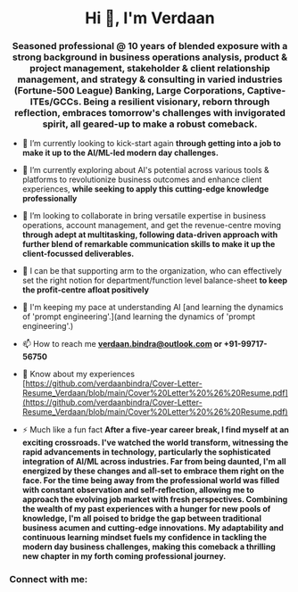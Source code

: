 <h1 align="center">Hi 👋, I'm Verdaan</h1>
<h3 align="center">Seasoned professional @ 10 years of blended exposure with a strong background in business operations analysis, product & project management, stakeholder & client relationship management, and strategy & consulting in varied industries (Fortune-500 League) Banking, Large Corporations, Captive-ITEs/GCCs. Being a resilient visionary, reborn through reflection, embraces tomorrow's challenges with invigorated spirit, all geared-up to make a robust comeback.</h3>

- 🔭 I’m currently looking to kick-start again **through getting into a job to make it up to the AI/ML-led modern day challenges.**

- 🌱 I’m currently exploring about AI's potential across various tools & platforms to revolutionize business outcomes and enhance client experiences, **while seeking to apply this cutting-edge knowledge professionally**

- 👯 I’m looking to collaborate in bring versatile expertise in business operations, account management, and get the revenue-centre moving **through adept at multitasking, following data-driven approach with further blend of remarkable communication skills to make it up the client-focussed deliverables.**

- 🤝 I can be that supporting arm to the organization, who can effectively set the right notion for department/function level balance-sheet **to keep the profit-centre afloat positively**

- 📝 I'm keeping my pace at understanding AI [and learning the dynamics of 'prompt engineering'.](and learning the dynamics of 'prompt engineering'.)

- 📫 How to reach me **verdaan.bindra@outlook.com or +91-99717-56750**

- 📄 Know about my experiences [https://github.com/verdaanbindra/Cover-Letter-Resume_Verdaan/blob/main/Cover%20Letter%20%26%20Resume.pdf](https://github.com/verdaanbindra/Cover-Letter-Resume_Verdaan/blob/main/Cover%20Letter%20%26%20Resume.pdf)

- ⚡ Much like a fun fact **After a five-year career break, I find myself at an exciting crossroads. I've watched the world transform, witnessing the rapid advancements in technology, particularly the sophisticated integration of AI/ML across industries. Far from being daunted, I'm all energized by these changes and all-set to embrace them right on the face. For the time being away from the professional world was filled with constant observation and self-reflection, allowing me to approach the evolving job market with fresh perspectives. Combining the wealth of my past experiences with a hunger for new pools of knowledge, I'm all poised to bridge the gap between traditional business acumen and cutting-edge innovations. My adaptability and continuous learning mindset fuels my confidence in tackling the modern day business challenges, making this comeback a thrilling new chapter in my forth coming professional journey.**

<h3 align="left">Connect with me:</h3>
<p align="left">
</p>
